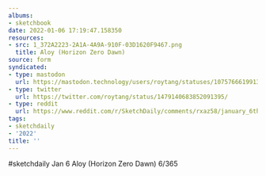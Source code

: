 ```yaml
---
albums:
- sketchbook
date: 2022-01-06 17:19:47.158350
resources:
- src: 1_372A2223-2A1A-4A9A-910F-03D1620F9467.png
  title: Aloy (Horizon Zero Dawn)
source: form
syndicated:
- type: mastodon
  url: https://mastodon.technology/users/roytang/statuses/107576661991395631
- type: twitter
  url: https://twitter.com/roytang/status/1479140683852091395/
- type: reddit
  url: https://www.reddit.com/r/SketchDaily/comments/rxaz58/january_6th_horizon/hrijxgg/
tags:
- sketchdaily
- '2022'
title: ''
---
```


#sketchdaily Jan 6 Aloy (Horizon Zero Dawn) 6/365